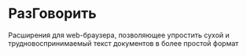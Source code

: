 # РазГоворить
Расширения для web-браузера, позволяющее упростить сухой и трудновоспринимаемый текст документов в более простой формат



